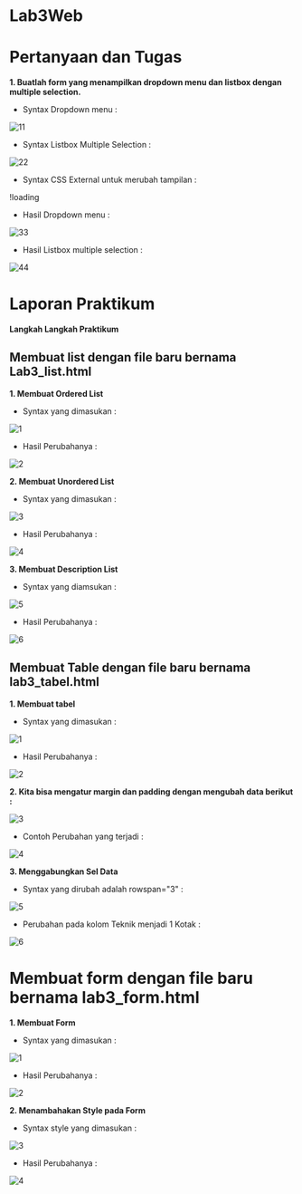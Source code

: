 # Lab3Web
# Pertanyaan dan Tugas
**1. Buatlah form yang menampilkan dropdown menu dan listbox dengan multiple selection.**

  - Syntax Dropdown menu :
  
  ![11](https://user-images.githubusercontent.com/56239989/114265257-047c1500-9a1a-11eb-8aa9-5e11b2e33046.jpg)
  
  - Syntax Listbox Multiple Selection :
  
  ![22](https://user-images.githubusercontent.com/56239989/114265261-0645d880-9a1a-11eb-9e26-3cd259af166a.jpg)
  
  - Syntax CSS External untuk merubah tampilan :
  
  !loading

  - Hasil Dropdown menu :
  
  ![33](https://user-images.githubusercontent.com/56239989/114265262-06de6f00-9a1a-11eb-93e3-26ba442e9bc7.png)

  - Hasil Listbox multiple selection :
  
  ![44](https://user-images.githubusercontent.com/56239989/114265371-a13eb280-9a1a-11eb-91d6-3ee0cb70c621.jpg)
  
# Laporan Praktikum
  **Langkah Langkah Praktikum**
  
 ## Membuat list dengan file baru bernama Lab3_list.html
 
 **1. Membuat Ordered List**
  
  - Syntax yang dimasukan :
  
  ![1](https://user-images.githubusercontent.com/56239989/114265754-ca604280-9a1c-11eb-9e48-462e2455e458.jpg)

  - Hasil Perubahanya :
  
  ![2](https://user-images.githubusercontent.com/56239989/114265557-9f292380-9a1b-11eb-8e14-0a155ee56160.jpg)

  **2. Membuat Unordered List**
  
  - Syntax yang dimasukan :
  
  ![3](https://user-images.githubusercontent.com/56239989/114265568-b2d48a00-9a1b-11eb-9f1e-52d9fd6de79d.jpg)

  - Hasil Perubahanya :
  
  ![4](https://user-images.githubusercontent.com/56239989/114265577-b9630180-9a1b-11eb-9419-7d19224b71c0.jpg)
  
  **3. Membuat Description List**
  
  - Syntax yang diamsukan :
  
  ![5](https://user-images.githubusercontent.com/56239989/114265602-ec0cfa00-9a1b-11eb-84bc-f85d92c99323.jpg)
  
  - Hasil Perubahanya :
  
  ![6](https://user-images.githubusercontent.com/56239989/114265608-f4fdcb80-9a1b-11eb-9ba2-0dacf997c375.jpg)

   
 ## Membuat Table dengan file baru bernama lab3_tabel.html
 
 **1. Membuat tabel**
 
  - Syntax yang dimasukan :
    
   ![1](https://user-images.githubusercontent.com/56239989/114266234-69863980-9a1f-11eb-99df-db1d962495ba.jpg)

  - Hasil Perubahanya :
  
  ![2](https://user-images.githubusercontent.com/56239989/114266237-6b4ffd00-9a1f-11eb-8996-1e54105f69eb.jpg)

  **2. Kita bisa mengatur margin dan padding dengan mengubah data berikut :**
  
  ![3](https://user-images.githubusercontent.com/56239989/114266375-33958500-9a20-11eb-827c-057a6c5a71a3.jpg)
  
  - Contoh Perubahan yang terjadi :
  
  ![4](https://user-images.githubusercontent.com/56239989/114266283-abaf7b00-9a1f-11eb-869a-cabe171ef40c.jpg)

  **3. Menggabungkan Sel Data**
  
  - Syntax yang dirubah adalah rowspan="3" :
  
  ![5](https://user-images.githubusercontent.com/56239989/114266319-f16c4380-9a1f-11eb-8cda-89a043f98c24.jpg)
  
  - Perubahan pada kolom Teknik menjadi 1 Kotak :
  
  ![6](https://user-images.githubusercontent.com/56239989/114266335-00eb8c80-9a20-11eb-972f-ba30c1fcc9dc.jpg)

  # Membuat form dengan file baru bernama lab3_form.html
  
  **1. Membuat Form**
  
  - Syntax yang dimasukan :
  
  ![1](https://user-images.githubusercontent.com/56239989/114266549-10b7a080-9a21-11eb-961b-68953323a222.jpg)

  - Hasil Perubahanya :
  
  ![2](https://user-images.githubusercontent.com/56239989/114266579-32b12300-9a21-11eb-8d8d-226d0dd554d7.jpg)

  **2. Menambahakan Style pada Form**
  
  - Syntax style yang dimasukan :
  
  ![3](https://user-images.githubusercontent.com/56239989/114266600-5a07f000-9a21-11eb-8a9c-bc42a636cf86.jpg)

  - Hasil Perubahanya :
  
  ![4](https://user-images.githubusercontent.com/56239989/114266611-62f8c180-9a21-11eb-8772-14b700edb8f4.jpg)

